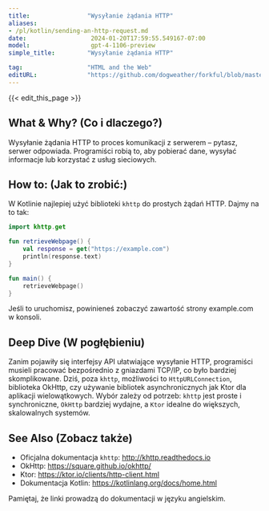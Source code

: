 ```yaml
---
title:                "Wysyłanie żądania HTTP"
aliases:
- /pl/kotlin/sending-an-http-request.md
date:                  2024-01-20T17:59:55.549167-07:00
model:                 gpt-4-1106-preview
simple_title:         "Wysyłanie żądania HTTP"

tag:                  "HTML and the Web"
editURL:              "https://github.com/dogweather/forkful/blob/master/content/pl/kotlin/sending-an-http-request.md"
---
```


{{< edit_this_page >}}

## What & Why? (Co i dlaczego?)
Wysyłanie żądania HTTP to proces komunikacji z serwerem – pytasz, serwer odpowiada. Programiści robią to, aby pobierać dane, wysyłać informacje lub korzystać z usług sieciowych.

## How to: (Jak to zrobić:)
W Kotlinie najlepiej użyć biblioteki `khttp` do prostych żądań HTTP. Dajmy na to tak:

```Kotlin
import khttp.get

fun retrieveWebpage() {
    val response = get("https://example.com")
    println(response.text)
}

fun main() {
    retrieveWebpage()
}
```

Jeśli to uruchomisz, powinieneś zobaczyć zawartość strony example.com w konsoli.

## Deep Dive (W pogłębieniu)
Zanim pojawiły się interfejsy API ułatwiające wysyłanie HTTP, programiści musieli pracować bezpośrednio z gniazdami TCP/IP, co było bardziej skomplikowane. Dziś, poza `khttp`, możliwości to `HttpURLConnection`, biblioteka OkHttp, czy używanie bibliotek asynchronicznych jak Ktor dla aplikacji wielowątkowych. Wybór zależy od potrzeb: `khttp` jest proste i synchroniczne, `OkHttp` bardziej wydajne, a `Ktor` idealne do większych, skalowalnych systemów.

## See Also (Zobacz także)
- Oficjalna dokumentacja `khttp`: http://khttp.readthedocs.io
- OkHttp: https://square.github.io/okhttp/
- Ktor: https://ktor.io/clients/http-client.html
- Dokumentacja Kotlin: https://kotlinlang.org/docs/home.html

Pamiętaj, że linki prowadzą do dokumentacji w języku angielskim.
